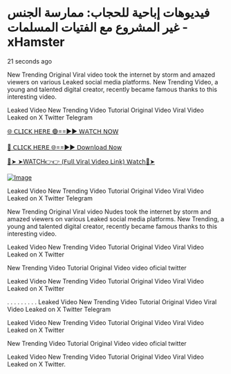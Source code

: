# فيديوهات إباحية للحجاب: ممارسة الجنس غير المشروع مع الفتيات المسلمات - xHamster




21 seconds ago

New Trending Original Viral video took the internet by storm and amazed viewers on various Leaked social media platforms. New Trending Video, a young and talented digital creator, recently became famous thanks to this interesting video.

Leaked Video New Trending Video Tutorial Original Video Viral Video Leaked on X Twitter Telegram

[🌐 𝖢𝖫𝖨𝖢𝖪 𝖧𝖤𝖱𝖤 🟢==►► 𝖶𝖠𝖳𝖢𝖧 𝖭𝖮𝖶](https://tania-chudche-sir.blogspot.com/2024/07/updated-videos.html)

[🔴 𝖢𝖫𝖨𝖢𝖪 𝖧𝖤𝖱𝖤 🌐==►► 𝖣𝗈𝗐𝗇𝗅𝗈𝖺𝖽 𝖭𝗈𝗐](https://tania-chudche-sir.blogspot.com/2024/07/updated-videos.html)

[🔴➤ ➤WATCH👉👉 (𝖥𝗎𝗅𝗅 𝖵𝗂𝗋𝖺𝗅 𝖵𝗂𝖽𝖾𝗈 𝖫𝗂𝗇𝗄) 𝖶𝖺𝗍𝖼𝗁🔴➤](https://tania-chudche-sir.blogspot.com/2024/07/updated-videos.html)

[![Image](https://github.com/user-attachments/assets/5730ee04-2957-421a-84a1-685c71776fa8)](https://tania-chudche-sir.blogspot.com/2024/07/updated-videos.html)

Leaked Video New Trending Video Tutorial Original Video Viral Video Leaked on X Twitter Telegram

New Trending Original Viral video Nudes took the internet by storm and amazed viewers on various Leaked social media platforms. New Trending, a young and talented digital creator, recently became famous thanks to this interesting video.

Leaked Video New Trending Video Tutorial Original Video Viral Video Leaked on X Twitter

New Trending Video Tutorial Original Video video oficial twitter

Leaked Video New Trending Video Tutorial Original Video Viral Video Leaked on X Twitter

. . . . . . . . . Leaked Video New Trending Video Tutorial Original Video Viral Video Leaked on X Twitter Telegram

Leaked Video New Trending Video Tutorial Original Video Viral Video Leaked on X Twitter

New Trending Video Tutorial Original Video video oficial twitter

Leaked Video New Trending Video Tutorial Original Video Viral Video Leaked on X Twitter.